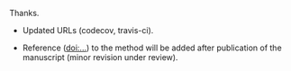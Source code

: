 Thanks.

- Updated URLs (codecov, travis-ci).

- Reference (<doi:...>) to the method will be added after publication of the manuscript (minor revision under review).